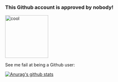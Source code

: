 ### This Github account is approved by nobody!

<img width="140" alt="cool" src="https://user-images.githubusercontent.com/100327704/179874287-7f46d86c-f7c0-4d30-bac0-669e7e286761.png">

See me fail at being a Github user:

[![Anurag's github stats](https://github-readme-stats.vercel.app/api?username=Tailsic111)](https://github.com/anuraghazra/github-readme-stats)
